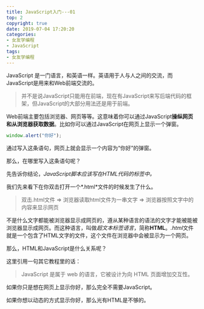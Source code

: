 ```yaml
---
title: JavaScript入门---01
top: 2
copyright: true
date: 2019-07-04 17:20:20
categories:
- 女友学编程
- JavaScript
tags:
- 女友学编程
---
```


JavaScript 是一门语言，和英语一样。英语用于人与人之间的交流，而JavaScript是用来和Web前端交流的。

>并不是说JavaScript只能用在前端，现在有JavaScript来写后端代码的框架，但JavaScript的大部分用法还是用于前端。

Web前端主要包括浏览器、网页等等。这意味着你可以通过JavaScript**操纵网页和从浏览器获取数据**。比如你可以通过JavaScript在网页上显示一个弹窗。

```javascript
window.alert("你好");
```

通过写入这条语句，网页上就会显示一个内容为“你好”的弹窗。

那么，在哪里写入这条语句呢？

先告诉你结论，**JavaScript脚本应该写在HTML代码的*<script></script>*标签中。**

我们先来看下在你双击打开一个*.html*文件的时候发生了什么。

> 双击.html文件 => 浏览器读取html文件为一串文字 => 浏览器按照文字中的内容来显示网页

不是什么文字都能被浏览器显示成网页的，遵从某种语言的语法的文字才能被能被浏览器显示成网页。而这种语言，叫做*超文本标签语言*，简称**HTML**。*.html*文件就是一个包含了HTML文字的文件，这个文件在浏览器中会被显示为一个网页。

那么，HTML和JavaScript是什么关系呢？

这里引用一句其它教程里的话：

>JavaScript 是属于 web 的语言，它被设计为向 HTML 页面增加交互性。

如果你只是想在网页上显示你好，那么完全不需要JavaScript。

如果你想以动态的方式显示你好，那么光有HTML是不够的。

